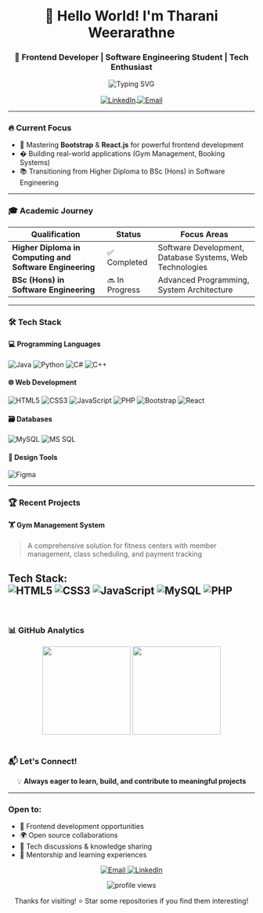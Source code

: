 <h1 align="center">👋 Hello World! I'm Tharani Weerarathne</h1>
<h3 align="center">🚀 Frontend Developer | Software Engineering Student | Tech Enthusiast</h3>

<p align="center">
  <img src="https://readme-typing-svg.demolab.com?font=Fira+Code&weight=700&pause=1000&color=FFFFFF&center=true&vCenter=true&width=435&lines=Passionate+about+tech+and+learning;Always+exploring+new+concepts;Open-source+enthusiast" alt="Typing SVG" />
</p>

<p align="center">
  <a href="https://linkedin.com/in/tharani-weerarathne" target="blank">
    <img align="center" src="https://img.shields.io/badge/LinkedIn-0077B5?style=for-the-badge&logo=linkedin&logoColor=white" alt="LinkedIn"/>
  </a>
  <a href="mailto:sasindikoralagamage@gmail.com">
    <img align="center" src="https://img.shields.io/badge/Gmail-D14836?style=for-the-badge&logo=gmail&logoColor=white" alt="Email"/>
  </a>
</p>

---

### 🔥 Current Focus
- 🌱 Mastering **Bootstrap** & **React.js** for powerful frontend development
- � Building real-world applications (Gym Management, Booking Systems)
- 📚 Transitioning from Higher Diploma to BSc (Hons) in Software Engineering

---

### 🎓 Academic Journey
| Qualification | Status | Focus Areas |
|--------------|--------|-------------|
| **Higher Diploma in Computing and Software Engineering** | ✅ Completed | Software Development, Database Systems, Web Technologies |
| **BSc (Hons) in Software Engineering** | 🔜 In Progress | Advanced Programming, System Architecture|

---

### 🛠️ Tech Stack

#### 💻 Programming Languages
<p>
  <img src="https://img.shields.io/badge/Java-ED8B00?style=for-the-badge&logo=openjdk&logoColor=white" alt="Java"/>
  <img src="https://img.shields.io/badge/Python-3776AB?style=for-the-badge&logo=python&logoColor=white" alt="Python"/>
  <img src="https://img.shields.io/badge/C%23-239120?style=for-the-badge&logo=c-sharp&logoColor=white" alt="C#"/>
  <img src="https://img.shields.io/badge/C%2B%2B-00599C?style=for-the-badge&logo=c%2B%2B&logoColor=white" alt="C++"/>
</p>

#### 🌐 Web Development
<p>
  <img src="https://img.shields.io/badge/HTML5-E34F26?style=for-the-badge&logo=html5&logoColor=white" alt="HTML5"/>
  <img src="https://img.shields.io/badge/CSS3-1572B6?style=for-the-badge&logo=css3&logoColor=white" alt="CSS3"/>
  <img src="https://img.shields.io/badge/JavaScript-F7DF1E?style=for-the-badge&logo=javascript&logoColor=black" alt="JavaScript"/>
  <img src="https://img.shields.io/badge/PHP-777BB4?style=for-the-badge&logo=php&logoColor=white" alt="PHP"/>
  <img src="https://img.shields.io/badge/Bootstrap-563D7C?style=for-the-badge&logo=bootstrap&logoColor=white" alt="Bootstrap"/>
  <img src="https://img.shields.io/badge/React-20232A?style=for-the-badge&logo=react&logoColor=61DAFB" alt="React"/>
</p>

#### 🗃️ Databases
<p>
  <img src="https://img.shields.io/badge/MySQL-00000F?style=for-the-badge&logo=mysql&logoColor=white" alt="MySQL"/>
  <img src="https://img.shields.io/badge/Microsoft%20SQL%20Server-CC2927?style=for-the-badge&logo=microsoft%20sql%20server&logoColor=white" alt="MS SQL"/>
</p>

#### 🎨 Design Tools
<p>
  <img src="https://img.shields.io/badge/Figma-F24E1E?style=for-the-badge&logo=figma&logoColor=white" alt="Figma"/>
</p>

---

### 🏆 Recent Projects

#### 🏋️ Gym Management System
> A comprehensive solution for fitness centers with member management, class scheduling, and payment tracking

**Tech Stack:**  
![HTML5](https://img.shields.io/badge/-HTML5-E34F26?logo=html5&logoColor=white)
![CSS3](https://img.shields.io/badge/-CSS3-1572B6?logo=css3&logoColor=white)
![JavaScript](https://img.shields.io/badge/-JavaScript-F7DF1E?logo=javascript&logoColor=black)
![MySQL](https://img.shields.io/badge/-MySQL-4479A1?logo=mysql&logoColor=white)
![PHP](https://img.shields.io/badge/PHP-777BB4?style=flat&logo=php&logoColor=white)
---

<br>

### 📊 GitHub Analytics
<div align="center">
<img height="180em" src="https://github-readme-stats.vercel.app/api?username=tharaniweerarathne&show_icons=true&theme=tokyonight&include_all_commits=true&count_private=true"/>
<img height="180em" src="https://github-readme-stats.vercel.app/api/top-langs/?username=tharaniweerarathne&layout=compact&langs_count=8&theme=tokyonight"/>
</div>

<br>

### 📬 Let's Connect!
<div align="center">

💡 **Always eager to learn, build, and contribute to meaningful projects**

---
</div>

### Open to:

- 🚀 Frontend development opportunities  
- 🌍 Open source collaborations  
- 💬 Tech discussions & knowledge sharing  
- 🤝 Mentorship and learning experiences  



  
<p align="center">
  <a href="mailto:sasindikoralagamage@gmail.com">
    <img src="https://img.shields.io/badge/Email%20Me-D14836?style=for-the-badge&logo=gmail&logoColor=white" alt="Email"/>
  </a>
  <a href="https://linkedin.com/in/tharani-weerarathne" target="blank">
    <img src="https://img.shields.io/badge/LinkedIn-0077B5?style=for-the-badge&logo=linkedin&logoColor=white" alt="LinkedIn"/>
  </a>
</p>

<p align="center">
  <img src="https://komarev.com/ghpvc/?username=tharaniweerarathne&label=Profile%20views&color=0e75b6&style=flat" alt="profile views"/>
</p>
<p align="center">
Thanks for visiting! ⭐ Star some repositories if you find them interesting!
</p>
<br>
